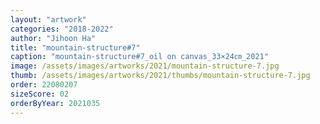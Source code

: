 ```yaml
---
layout: "artwork"
categories: "2018-2022"
author: "Jihoon Ha"
title: "mountain-structure#7"
caption: "mountain-structure#7_oil on canvas_33×24㎝_2021"
image: /assets/images/artworks/2021/mountain-structure-7.jpg
thumb: /assets/images/artworks/2021/thumbs/mountain-structure-7.jpg
order: 22080207
sizeScore: 02
orderByYear: 2021035
---
```


